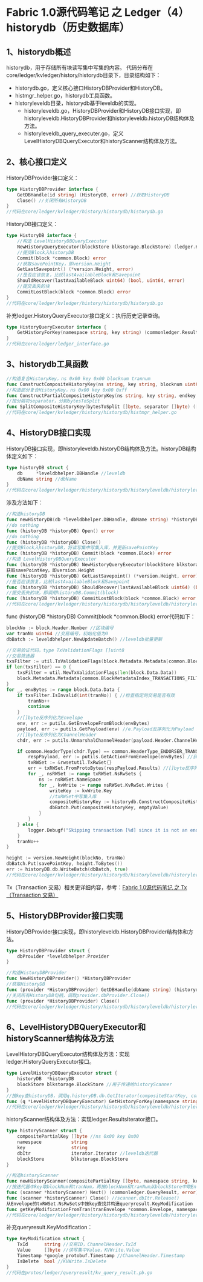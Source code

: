 # Fabric 1.0源代码笔记 之 Ledger（4）historydb（历史数据库）

## 1、historydb概述

historydb，用于存储所有块读写集中写集的内容。
代码分布在core/ledger/kvledger/history/historydb目录下，目录结构如下：

* historydb.go，定义核心接口HistoryDBProvider和HistoryDB。
* histmgr_helper.go，historydb工具函数。
* historyleveldb目录，historydb基于leveldb的实现。
	* historyleveldb.go，HistoryDBProvider和HistoryDB接口实现，即historyleveldb.HistoryDBProvider和historyleveldb.historyDB结构体及方法。
	* historyleveldb_query_executer.go，定义LevelHistoryDBQueryExecutor和historyScanner结构体及方法。

## 2、核心接口定义

HistoryDBProvider接口定义：

```go
type HistoryDBProvider interface {
	GetDBHandle(id string) (HistoryDB, error) //获取HistoryDB
	Close() //关闭所有HistoryDB
}
//代码在core/ledger/kvledger/history/historydb/historydb.go
```

HistoryDB接口定义：

```go
type HistoryDB interface {
	//构造 LevelHistoryDBQueryExecutor
	NewHistoryQueryExecutor(blockStore blkstorage.BlockStore) (ledger.HistoryQueryExecutor, error)
	//提交Block入historyDB
	Commit(block *common.Block) error
	//获取savePointKey，即version.Height
	GetLastSavepoint() (*version.Height, error)
	//是否应该恢复，比较lastAvailableBlock和Savepoint
	ShouldRecover(lastAvailableBlock uint64) (bool, uint64, error)
	//提交丢失的块
	CommitLostBlock(block *common.Block) error
}
//代码在core/ledger/kvledger/history/historydb/historydb.go
```

补充ledger.HistoryQueryExecutor接口定义：执行历史记录查询。

```go
type HistoryQueryExecutor interface {
	GetHistoryForKey(namespace string, key string) (commonledger.ResultsIterator, error) //按key查历史记录
}
//代码在core/ledger/ledger_interface.go
```

## 3、historydb工具函数

```go
//构造复合HistoryKey，ns 0x00 key 0x00 blocknum trannum
func ConstructCompositeHistoryKey(ns string, key string, blocknum uint64, trannum uint64) []byte
//构造部分复合HistoryKey，ns 0x00 key 0x00 0xff
func ConstructPartialCompositeHistoryKey(ns string, key string, endkey bool) []byte 
//按分隔符separator，分割bytesToSplit
func SplitCompositeHistoryKey(bytesToSplit []byte, separator []byte) ([]byte, []byte) 
//代码在core/ledger/kvledger/history/historydb/histmgr_helper.go
```

## 4、HistoryDB接口实现

HistoryDB接口实现，即historyleveldb.historyDB结构体及方法。historyDB结构体定义如下：

```go
type historyDB struct {
	db     *leveldbhelper.DBHandle //leveldb
	dbName string //dbName
}
//代码在core/ledger/kvledger/history/historydb/historyleveldb/historyleveldb.go
```

涉及方法如下：

```go
//构造historyDB
func newHistoryDB(db *leveldbhelper.DBHandle, dbName string) *historyDB
//do nothing
func (historyDB *historyDB) Open() error
//do nothing
func (historyDB *historyDB) Close()
//提交Block入historyDB，将读写集中写集入库，并更新savePointKey
func (historyDB *historyDB) Commit(block *common.Block) error
//构造 LevelHistoryDBQueryExecutor
func (historyDB *historyDB) NewHistoryQueryExecutor(blockStore blkstorage.BlockStore) (ledger.HistoryQueryExecutor, error)
获取savePointKey，即version.Height
func (historyDB *historyDB) GetLastSavepoint() (*version.Height, error)
//是否应该恢复，比较lastAvailableBlock和Savepoint
func (historyDB *historyDB) ShouldRecover(lastAvailableBlock uint64) (bool, uint64, error)
//提交丢失的块，即调用historyDB.Commit(block)
func (historyDB *historyDB) CommitLostBlock(block *common.Block) error
//代码在core/ledger/kvledger/history/historydb/historyleveldb/historyleveldb.go
```

func (historyDB *historyDB) Commit(block *common.Block) error代码如下：

```go
blockNo := block.Header.Number //区块编号
var tranNo uint64 //交易编号，初始化值为0
dbBatch := leveldbhelper.NewUpdateBatch() //leveldb批量更新

//交易验证代码，type TxValidationFlags []uint8
//交易筛选器
txsFilter := util.TxValidationFlags(block.Metadata.Metadata[common.BlockMetadataIndex_TRANSACTIONS_FILTER])
if len(txsFilter) == 0 {
	txsFilter = util.NewTxValidationFlags(len(block.Data.Data))
	block.Metadata.Metadata[common.BlockMetadataIndex_TRANSACTIONS_FILTER] = txsFilter
}
for _, envBytes := range block.Data.Data {
	if txsFilter.IsInvalid(int(tranNo)) { //检查指定的交易是否有效
		tranNo++
		continue
	}
	//[]byte反序列化为Envelope
	env, err := putils.GetEnvelopeFromBlock(envBytes)
	payload, err := putils.GetPayload(env) //e.Payload反序列化为Payload
	//[]byte反序列化为ChannelHeader
	chdr, err := putils.UnmarshalChannelHeader(payload.Header.ChannelHeader)

	if common.HeaderType(chdr.Type) == common.HeaderType_ENDORSER_TRANSACTION { //背书交易，type HeaderType int32
		respPayload, err := putils.GetActionFromEnvelope(envBytes) //获取ChaincodeAction
		txRWSet := &rwsetutil.TxRwSet{}
		err = txRWSet.FromProtoBytes(respPayload.Results) //[]byte反序列化后构造NsRwSet，加入txRWSet.NsRwSets
		for _, nsRWSet := range txRWSet.NsRwSets {
			ns := nsRWSet.NameSpace
			for _, kvWrite := range nsRWSet.KvRwSet.Writes {
				writeKey := kvWrite.Key
				//txRWSet中写集入库
				compositeHistoryKey := historydb.ConstructCompositeHistoryKey(ns, writeKey, blockNo, tranNo)
				dbBatch.Put(compositeHistoryKey, emptyValue)
			}
		}
	} else {
		logger.Debugf("Skipping transaction [%d] since it is not an endorsement transaction\n", tranNo)
	}
	tranNo++
}

height := version.NewHeight(blockNo, tranNo)
dbBatch.Put(savePointKey, height.ToBytes())
err := historyDB.db.WriteBatch(dbBatch, true)
//代码在core/ledger/kvledger/history/historydb/historyleveldb/historyleveldb.go
```

Tx（Transaction 交易）相关更详细内容，参考：[Fabric 1.0源代码笔记 之 Tx（Transaction 交易）](../tx/README.md)

## 5、HistoryDBProvider接口实现

HistoryDBProvider接口实现，即historyleveldb.HistoryDBProvider结构体和方法。

```go
type HistoryDBProvider struct {
	dbProvider *leveldbhelper.Provider
}

//构造HistoryDBProvider
func NewHistoryDBProvider() *HistoryDBProvider
//获取HistoryDB
func (provider *HistoryDBProvider) GetDBHandle(dbName string) (historydb.HistoryDB, error)
//关闭所有HistoryDB句柄，调取provider.dbProvider.Close()
func (provider *HistoryDBProvider) Close()
//代码在core/ledger/kvledger/history/historydb/historyleveldb/historyleveldb.go
```

## 6、LevelHistoryDBQueryExecutor和historyScanner结构体及方法

LevelHistoryDBQueryExecutor结构体及方法：实现ledger.HistoryQueryExecutor接口。

```go
type LevelHistoryDBQueryExecutor struct {
	historyDB  *historyDB
	blockStore blkstorage.BlockStore //用于传递给historyScanner
}
//按key查historyDB，调用q.historyDB.db.GetIterator(compositeStartKey, compositeEndKey)
func (q *LevelHistoryDBQueryExecutor) GetHistoryForKey(namespace string, key string) (commonledger.ResultsIterator, error) 
//代码在core/ledger/kvledger/history/historydb/historyleveldb/historyleveldb_query_executer.go
```

historyScanner结构体及方法：实现ledger.ResultsIterator接口。

```go
type historyScanner struct {
	compositePartialKey []byte //ns 0x00 key 0x00
	namespace           string
	key                 string
	dbItr               iterator.Iterator //leveldb迭代器
	blockStore          blkstorage.BlockStore
}

//构造historyScanner
func newHistoryScanner(compositePartialKey []byte, namespace string, key string, dbItr iterator.Iterator, blockStore blkstorage.BlockStore) *historyScanner
//按迭代器中key取blockNum和tranNum，再按blockNum和tranNum从blockStore中取Envelope，然后从Envelope的txRWSet.NsRwSets中按key查找并构造queryresult.KeyModification
func (scanner *historyScanner) Next() (commonledger.QueryResult, error)
func (scanner *historyScanner) Close() //scanner.dbItr.Release()
从Envelope的txRWSet.NsRwSets中按key查找并构造queryresult.KeyModification
func getKeyModificationFromTran(tranEnvelope *common.Envelope, namespace string, key string) (commonledger.QueryResult, error)
//代码在core/ledger/kvledger/history/historydb/historyleveldb/historyleveldb_query_executer.go
```

补充queryresult.KeyModification：

```go
type KeyModification struct {
	TxId      string //交易ID，ChannelHeader.TxId
	Value     []byte //读写集中Value，KVWrite.Value
	Timestamp *google_protobuf.Timestamp //ChannelHeader.Timestamp
	IsDelete  bool //KVWrite.IsDelete
}
//代码在protos/ledger/queryresult/kv_query_result.pb.go
```
